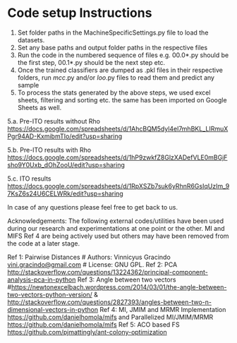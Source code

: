 # Code setup Instructions
1. Set folder paths in the MachineSpecificSettings.py file to load the datasets.
2. Set any base paths and output folder paths in the respective files
3. Run the code in the numbered sequence of files e.g. 00.0*.py should be the first step, 00.1*.py should be the next step etc.
4. Once the trained classifiers are dumped as .pkl files in their respective folders, run *mcc*.py and/or *loo*.py files to read them and predict any sample
5. To process the stats generated by the above steps, we used excel sheets, filtering and sorting etc. the same has been imported on Google Sheets as well.

5.a. Pre-ITO results without Rho https://docs.google.com/spreadsheets/d/1AhcBQM5dyl4el7mhBKL_LIRmuXPgr94AD-KxmibmTIo/edit?usp=sharing

5.b. Pre-ITO results with Rho https://docs.google.com/spreadsheets/d/1hP9zwkfZ8GlzXADefVLE0mBGjFsho9Y0Uxb_dOhZooU/edit?usp=sharing

5.c. ITO results https://docs.google.com/spreadsheets/d/1RpXSZb7suk6yRhnR6GsIqUzIm_97KsZ6s24U6CELWRk/edit?usp=sharing

In case of any questions please feel free to get back to us.

Acknowledgements:
The following external codes/utilities have been used during our research and experimentations at one point or the other. MI and MIFS Ref 4 are being actively used but others may have been removed from the code at a later stage.

Ref 1: Pairwise Distances # Authors: Vinnicyus Gracindo <vini.gracindo@gmail.com> # License: GNU GPL.
Ref 2: PCA http://stackoverflow.com/questions/13224362/principal-component-analysis-pca-in-python
Ref 3: Angle between two vectors #https://newtonexcelbach.wordpress.com/2014/03/01/the-angle-between-two-vectors-python-version/
& http://stackoverflow.com/questions/2827393/angles-between-two-n-dimensional-vectors-in-python
Ref 4: MI, JMIM and MRMR Implementation https://github.com/danielhomola/mifs and Parallelized MI/JMIM/MRMR https://github.com/danielhomola/mifs
Ref 5: ACO based FS https://github.com/pjmattingly/ant-colony-optimization
